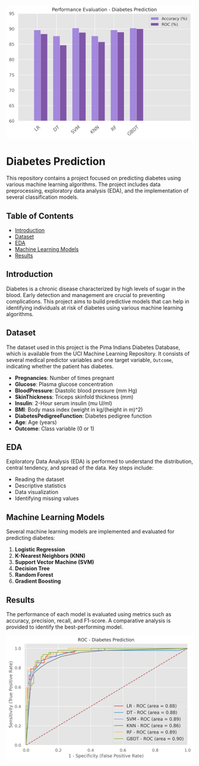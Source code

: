 ![alt text](PE_diabetes.jpeg)

# Diabetes Prediction

This repository contains a project focused on predicting diabetes using various machine learning algorithms. The project includes data preprocessing, exploratory data analysis (EDA), and the implementation of several classification models.

## Table of Contents

- [Introduction](#introduction)
- [Dataset](#dataset)
- [EDA](#eda)
- [Machine Learning Models](#machine-learning-models)
- [Results](#results)

## Introduction

Diabetes is a chronic disease characterized by high levels of sugar in the blood. Early detection and management are crucial to preventing complications. This project aims to build predictive models that can help in identifying individuals at risk of diabetes using various machine learning algorithms.

## Dataset

The dataset used in this project is the Pima Indians Diabetes Database, which is available from the UCI Machine Learning Repository. It consists of several medical predictor variables and one target variable, `Outcome`, indicating whether the patient has diabetes.

- **Pregnancies**: Number of times pregnant
- **Glucose**: Plasma glucose concentration
- **BloodPressure**: Diastolic blood pressure (mm Hg)
- **SkinThickness**: Triceps skinfold thickness (mm)
- **Insulin**: 2-Hour serum insulin (mu U/ml)
- **BMI**: Body mass index (weight in kg/(height in m)^2)
- **DiabetesPedigreeFunction**: Diabetes pedigree function
- **Age**: Age (years)
- **Outcome**: Class variable (0 or 1)

## EDA

Exploratory Data Analysis (EDA) is performed to understand the distribution, central tendency, and spread of the data. Key steps include:

- Reading the dataset
- Descriptive statistics
- Data visualization
- Identifying missing values

## Machine Learning Models

Several machine learning models are implemented and evaluated for predicting diabetes:

1. **Logistic Regression**
2. **K-Nearest Neighbors (KNN)**
3. **Support Vector Machine (SVM)**
4. **Decision Tree**
5. **Random Forest**
6. **Gradient Boosting**

## Results

The performance of each model is evaluated using metrics such as accuracy, precision, recall, and F1-score. A comparative analysis is provided to identify the best-performing model.

![alt text](roc_diabetes.jpeg)